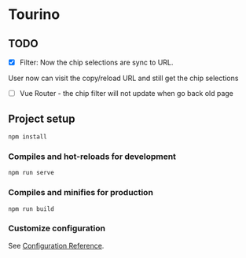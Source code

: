 # Tourino

## TODO

- [x] Filter: Now the chip selections are sync to URL.

User now can visit the copy/reload URL and still get the chip selections

- [ ] Vue Router - the chip filter will not update when go back old page

## Project setup

```
npm install
```

### Compiles and hot-reloads for development

```
npm run serve
```

### Compiles and minifies for production

```
npm run build
```

### Customize configuration

See [Configuration Reference](https://cli.vuejs.org/config/).
